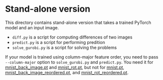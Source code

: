 # Stand-alone version

This directory contains stand-alone version that takes a trained PyTorch model and an input image.

- `diff.py` is a script for computing differences of two images
- `predict.py` is a script for performing predition
- `solve_gurobi.py` is a script for solving the problems

If your model is trained using column-major feature order, you need to pass `--column-major` option to `solve_gurobi.py` and `predict.py`.
You need it for [mnist\_back\_image.pt](../models/mnist_back_image.pt) and [mnist\_rot.pt](../models/mnist_rot.pt), but not for [mnist.pt](../models/mnist.pt), [mnist\_back\_image\_reordered.pt](../models/mnist_back_image_reordered.pt), and [mnist\_rot\_reordered.pt](../models/mnist_rot_reordered.pt).
